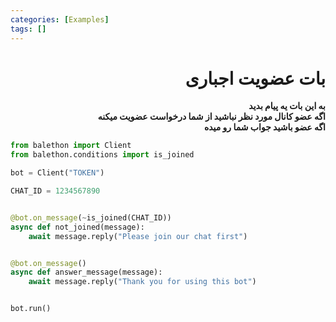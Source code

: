 ```yaml
---
categories: [Examples]
tags: []
---
```


<h1 align="right" dir="rtl">بات عضویت اجباری</h1>

<p align="right" dir="rtl"><strong>به این بات یه پیام بدید<br/>
اگه عضو کانال مورد نظر نباشید از شما درخواست عضویت میکنه<br/>
اگه عضو باشید جواب شما رو میده</strong></p>

```python
from balethon import Client
from balethon.conditions import is_joined

bot = Client("TOKEN")

CHAT_ID = 1234567890


@bot.on_message(~is_joined(CHAT_ID))
async def not_joined(message):
    await message.reply("Please join our chat first")


@bot.on_message()
async def answer_message(message):
    await message.reply("Thank you for using this bot")


bot.run()
```